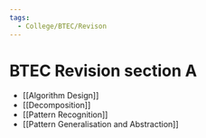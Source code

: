 ```yaml
---
tags:
  - College/BTEC/Revison
---
```

# BTEC Revision section A
- [[Algorithm Design]]
- [[Decomposition]]
- [[Pattern Recognition]]
- [[Pattern Generalisation and Abstraction]]
